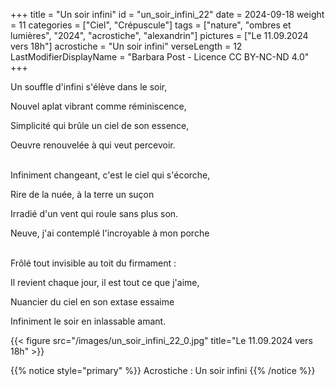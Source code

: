 +++
title = "Un soir infini"
id = "un_soir_infini_22"
date = 2024-09-18
weight = 11
categories = ["Ciel", "Crépuscule"]
tags = ["nature", "ombres et lumières", "2024", "acrostiche", "alexandrin"]
pictures = ["Le 11.09.2024 vers 18h"]
acrostiche = "Un soir infini"
verseLength = 12
LastModifierDisplayName = "Barbara Post - Licence CC BY-NC-ND 4.0"
+++

Un souffle d'infini s'élève dans le soir,

Nouvel aplat vibrant comme réminiscence,

Simplicité qui brûle un ciel de son essence,

Oeuvre renouvelée à qui veut percevoir.

 \
Infiniment changeant, c'est le ciel qui s'écorche,

Rire de la nuée, à la terre un suçon

Irradié d'un vent qui roule sans plus son.

Neuve, j'ai contemplé l'incroyable à mon porche

 \
Frôlé tout invisible au toit du firmament :

Il revient chaque jour, il est tout ce que j'aime,

Nuancier du ciel en son extase essaime

Infiniment le soir en inlassable amant.

{{< figure src="/images/un_soir_infini_22_0.jpg" title="Le 11.09.2024 vers 18h" >}}

{{% notice style="primary" %}}
Acrostiche : Un soir infini
{{% /notice %}}
